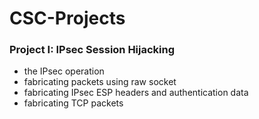 # CSC-Projects

### Project I: IPsec Session Hijacking
- the IPsec operation
- fabricating packets using raw socket
- fabricating IPsec ESP headers and authentication data 
- fabricating TCP packets